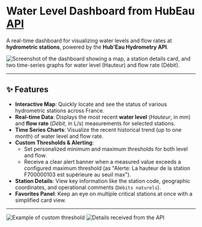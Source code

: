 # Water Level Dashboard from HubEau [API](https://hubeau.eaufrance.fr/page/api-hydrometrie#console)

A real-time dashboard for visualizing water levels and flow rates at **hydrometric stations**, powered by the **Hub'Eau Hydrometry API**.

![Screenshot of the dashboard showing a map, a station details card, and two time-series graphs for water level (Hauteur) and flow rate (Débit).](https://github.com/INVERATE/HubEau/blob/master/images/Capture%20d'%C3%A9cran%202025-04-23%20143406.png?raw=true)

---

## ✨ Features

* **Interactive Map**: Quickly locate and see the status of various hydrometric stations across France.
* **Real-time Data**: Displays the most recent **water level** (*Hauteur*, in mm) and **flow rate** (*Débit*, in L/s) measurements for selected stations.
* **Time Series Charts**: Visualize the recent historical trend (up to one month) of water level and flow rate.
* **Custom Thresholds & Alerting**:
    * Set personalized minimum and maximum thresholds for both level and flow.
    * Receive a clear alert banner when a measured value exceeds a configured maximum threshold (as "Alerte: La hauteur de la station F700000103 est supérieure au seuil max").
* **Station Details**: View key information like the station code, geographic coordinates, and operational comments (`Débits naturels`).
* **Favorites Panel**: Keep an eye on multiple critical stations at once with a simplified card view.

---

![Example of custom threshold](https://github.com/INVERATE/HubEau/blob/master/images/Capture%20d'%C3%A9cran%202025-04-23%20143852.png?raw=true)
![Details received from the API](https://github.com/INVERATE/HubEau/blob/master/images/Capture%20d'%C3%A9cran%202025-04-23%20143910.png?raw=true)

